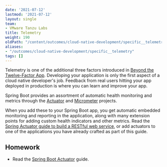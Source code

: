 ```yaml
---
date: '2021-07-12'
lastmod: '2021-07-12'
layout: single
team:
- VMware Tanzu Labs
title: Telemetry
weight: 190
oldPath: "/content/outcomes/cloud-native-development/specific__telemetry.md"
aliases:
- "/outcomes/cloud-native-development/specific__telemetry"
tags: []
---
```


Telemetry is one of the additional three factors introduced in [Beyond the Twelve-Factor App](https://content.pivotal.io/ebooks/beyond-the-12-factor-app). Developing your application is only the first aspect of a cloud native developer's job. Feedback from real users hitting your app deployed in production is where you can learn and improve your app.

Spring Boot provides an assortment of automatic health monitoring and metrics through the [Actuator](https://docs.spring.io/spring-boot/docs/current/reference/html/actuator.html) and [Micrometer](https://micrometer.io/) projects. 

When you add these to your Spring Boot app, you get automatic embedded monitoring and reporting in the application, along with many extension points for adding custom health indicators and other metrics. Read the [Spring Actuator guide to build a RESTful web service](https://spring.io/guides/gs/actuator-service/), or add actuators to one of the applications you have already crafted as part of this guide.

## Homework

- Read the [Spring Boot Actuator](https://spring.io/guides/gs/actuator-service/) guide.